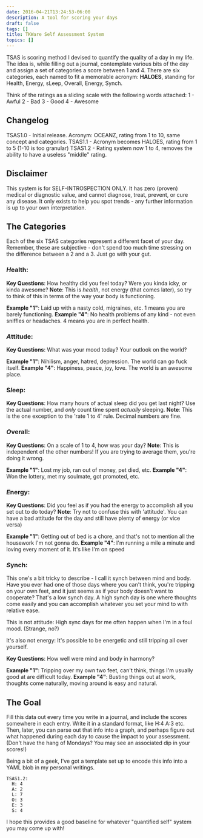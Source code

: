 ```yaml
---
date: 2016-04-21T13:24:53-06:00
description: A tool for scoring your days
draft: false
tags: []
title: TKWare Self Assessment System
topics: []
---
```


TSAS is scoring method I devised to quantify the quality of a day in my life. The idea is, while filling out a journal, contemplate various bits of the day and assign a set of categories a score between 1 and 4. There are six categories, each named to fit a memorable acronym: **HALOES**, standing for Health, Energy, sLeep, Overall, Energy, Synch.

Think of the ratings as a sliding scale with the following words attached:
    1 - Awful
    2 - Bad
    3 - Good
    4 - Awesome

## Changelog
TSAS1.0 - Initial release. Acronym: OCEANZ, rating from 1 to 10, same concept and categories.
TSAS1.1 - Acronym becomes HALOES, rating from 1 to 5 (1-10 is too granular)
TSAS1.2 - Rating system now 1 to 4, removes the ability to have a useless "middle" rating.

## Disclaimer

This system is for SELF-INTROSPECTION ONLY. It has zero (proven) medical or diagnostic value, and cannot diagnose, treat, prevent, or cure any disease. It only exists to help you spot trends - any further information is up to your own interpretation.


## The Categories

Each of the six TSAS categories represent a different facet of your day. Remember, these are subjective - don't spend too much time stressing on the difference between a 2 and a 3. Just go with your gut.

### *H*ealth:

**Key Questions**: How healthy did you feel today? Were you kinda icky, or kinda awesome?
**Note**: This is *health*, not energy (that comes later), so try to think of this in terms of the way your body is functioning.

**Example "1"**: Laid up with a nasty cold, migraines, etc. 1 means you are barely functioning.
**Example "4"**: No health problems of any kind - not even sniffles or headaches. 4 means you are in perfect health.

### *A*ttitude:

**Key Questions**: What was your mood today? Your outlook on the world?

**Example "1"**: Nihilism, anger, hatred, depression. The world can go fuck itself.
**Example "4"**: Happiness, peace, joy, love. The world is an awesome place.

### S*l*eep:

**Key Questions**: How many hours of actual sleep did you get last night? Use the actual number, and *only* count time spent *actually* sleeping.
**Note**: This is the one exception to the 'rate 1 to 4' rule. Decimal numbers are fine.


### *O*verall:

**Key Questions**: On a scale of 1 to 4, how was your day?
**Note**: This is independent of the other numbers! If you are trying to average them, you're doing it wrong.

**Example "1"**: Lost my job, ran out of money, pet died, etc.
**Example "4"**: Won the lottery, met my soulmate, got promoted, etc.

### *E*nergy:

**Key Questions**: Did you feel as if you had the energy to accomplish all you set out to do today?
**Note**: Try not to confuse this with 'attitude'. You can have a bad attitude for the day and still have plenty of energy (or vice versa)

**Example "1"**: Getting out of bed is a chore, and that's not to mention all the housework I'm not gonna do.
**Example "4"**: I'm running a mile a minute and loving every moment of it. It's like I'm on speed


### *S*ynch:
This one's a bit tricky to describe - I call it synch between mind and body. Have you ever had one of those days where you can't think, you're tripping on your own feet, and it just seems as if your body doesn't want to cooperate? That's a low synch day. A high synch day is one where thoughts come easily and you can accomplish whatever you set your mind to with relative ease.

This is not attitude: High sync days for me often happen when I'm in a foul mood. (Strange, no?)

It's also not energy: It's possible to be energetic and still tripping all over yourself.

**Key Questions**: How well were mind and body in harmony?

**Example "1"**: Tripping over my own two feet, can't think, things I'm usually good at are difficult today.
**Example "4"**: Busting things out at work, thoughts come naturally, moving around is easy and natural.

## The Goal

Fill this data out every time you write in a journal, and include the scores somewhere in each entry. Write it in a standard format, like H:4 A:3 etc. Then, later, you can parse out that info into a graph, and perhaps figure out what happened during each day to cause the impact to your assessment. (Don't have the hang of Mondays? You may see an associated dip in your scores!)

Being a bit of a geek, I've got a template set up to encode this info into a YAML blob in my personal writings.

    TSAS1.2:
      H: 4
      A: 2
      L: 7
      O: 3
      E: 3
      S: 4


I hope this provides a good baseline for whatever "quantified self" system you may come up with!
